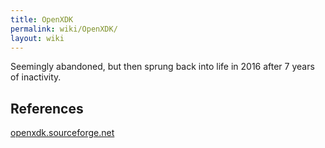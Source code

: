 ```yaml
---
title: OpenXDK
permalink: wiki/OpenXDK/
layout: wiki
---
```


Seemingly abandoned, but then sprung back into life in 2016 after 7
years of inactivity.

References
----------

[openxdk.sourceforge.net](https://web.archive.org/web/20170624051336/http://openxdk.sourceforge.net:80/)
